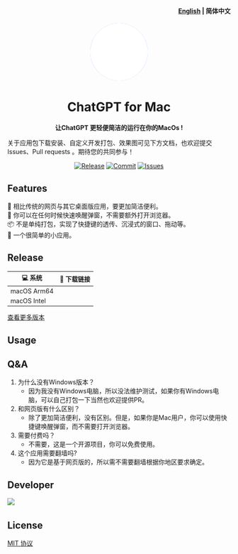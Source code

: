 <h4 align="right"><a href="https://github.com/LIjiAngChen8/ChatGPT-Mac/README.md">English</a> | <strong>简体中文</strong></h4>
<p align="center">
    <img src="./docs/white.png" width="130"  style="display: inline-block; border-radius: 50%; background-color: #165DFF; box-shadow: 0 0 0 rgba(22, 93, 255, 0.6); animation: pulse 2s infinite;"/>
</p>
<h1 align="center">ChatGPT for Mac</h1>
<p align="center"><strong>让ChatGPT 更轻便简洁的运行在你的MacOs 
!</strong></p>

关于应用包下载安装、自定义开发打包、效果图可见下方文档，也欢迎提交Issues、Pull requests
。期待您的共同参与！

<div align="center"> 
    <a href="https://github.com/LIjiAngChen8/ChatGPT-Mac/releases" target="_blank">
    <img alt="Release" src="https://img.shields.io/github/release/LIjiAngChen8/ChatGPT-Mac"></a>
    <a href="https://github.com/LIjiAngChen8/ChatGPT-Mac/commits" target="_blank">
    <img alt="Commit" src="https://img.shields.io/github/commit-activity/m/LIjiAngChen8/ChatGPT-Mac"></a>
    <a href="https://github.com/LIjiAngChen8/ChatGPT-Mac/issues" target="_blank">
    <img alt="Issues" src="https://img.shields.io/github/issues/LIjiAngChen8/ChatGPT-Mac"></a>
</div>

## Features

🎐 相比传统的网页与其它桌面版应用，要更加简洁便利。  
🚀 你可以在任何时候快速唤醒弹窗，不需要额外打开浏览器。  
📦 不是单纯打包，实现了快捷键的透传、沉浸式的窗口、拖动等。  
👻 一个很简单的小应用。

## Release

| 💻 系统         |  🔗 下载链接            |
|----------------|----------------------|
| macOS Arm64    |      |
| macOS Intel    |      |

[查看更多版本](https://github.com/LIjiAngChen8/ChatGPT-Mac/releases)

## Usage


## Q&A
1. 为什么没有Windows版本？
    - 因为我没有Windows电脑，所以没法维护测试，如果你有Windows电脑，可以自己打包一下当然也欢迎提供PR。
2. 和网页版有什么区别？
    - 除了更加简洁便利，没有区别。但是，如果你是Mac用户，你可以使用快捷键唤醒弹窗，而不需要打开浏览器。
3. 需要付费吗？
    - 不需要，这是一个开源项目，你可以免费使用。
4. 这个应用需要翻墙吗?
    - 因为它是基于网页版的，所以需不需要翻墙根据你地区要求确定。


## Developer
<a href="https://github.com/LIjiAngChen8/ChatGPT-Mac/graphs/contributors"><img src="https://contrib.rocks/image?repo=LIjiAngChen8/ChatGPT-Mac" />
</a>
## License
[MIT 协议](./LICENSE)
  


<style>
    @keyframes pulse {
        0% {
            box-shadow: 0 0 0 0 rgba(22, 93, 255, 0.5);
        }
        50% {
            box-shadow: 0 0 20px 10px rgba(22, 93, 255, 0.5);
        }
        100% {
            box-shadow: 0 0 0 0 rgba(22, 93, 255, 0.5);
        }
    }
</style>